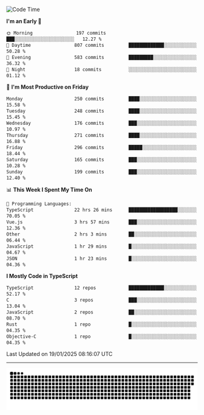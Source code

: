 <!--
<picture>
  <source
    srcset="https://github-readme-stats.vercel.app/api?username=kevinxft&show_icons=true&theme=dark"
    media="(prefers-color-scheme: dark)"
  />
  <source
    srcset="https://github-readme-stats.vercel.app/api?username=kevinxft&show_icons=true"
    media="(prefers-color-scheme: light), (prefers-color-scheme: no-preference)"
  />
  <img src="https://github-readme-stats.vercel.app/api?username=kevinxft&show_icons=true" />
</picture>
-->

<!--START_SECTION:waka-->
![Code Time](http://img.shields.io/badge/Code%20Time-3%2C045%20hrs%2049%20mins-blue)

**I'm an Early 🐤** 

```text
🌞 Morning                197 commits         ███░░░░░░░░░░░░░░░░░░░░░░   12.27 % 
🌆 Daytime                807 commits         █████████████░░░░░░░░░░░░   50.28 % 
🌃 Evening                583 commits         █████████░░░░░░░░░░░░░░░░   36.32 % 
🌙 Night                  18 commits          ░░░░░░░░░░░░░░░░░░░░░░░░░   01.12 % 
```
📅 **I'm Most Productive on Friday** 

```text
Monday                   250 commits         ████░░░░░░░░░░░░░░░░░░░░░   15.58 % 
Tuesday                  248 commits         ████░░░░░░░░░░░░░░░░░░░░░   15.45 % 
Wednesday                176 commits         ███░░░░░░░░░░░░░░░░░░░░░░   10.97 % 
Thursday                 271 commits         ████░░░░░░░░░░░░░░░░░░░░░   16.88 % 
Friday                   296 commits         █████░░░░░░░░░░░░░░░░░░░░   18.44 % 
Saturday                 165 commits         ███░░░░░░░░░░░░░░░░░░░░░░   10.28 % 
Sunday                   199 commits         ███░░░░░░░░░░░░░░░░░░░░░░   12.40 % 
```


📊 **This Week I Spent My Time On** 

```text
💬 Programming Languages: 
TypeScript               22 hrs 26 mins      ██████████████████░░░░░░░   70.05 % 
Vue.js                   3 hrs 57 mins       ███░░░░░░░░░░░░░░░░░░░░░░   12.36 % 
Other                    2 hrs 3 mins        ██░░░░░░░░░░░░░░░░░░░░░░░   06.44 % 
JavaScript               1 hr 29 mins        █░░░░░░░░░░░░░░░░░░░░░░░░   04.67 % 
JSON                     1 hr 23 mins        █░░░░░░░░░░░░░░░░░░░░░░░░   04.36 % 
```

**I Mostly Code in TypeScript** 

```text
TypeScript               12 repos            █████████████░░░░░░░░░░░░   52.17 % 
C                        3 repos             ███░░░░░░░░░░░░░░░░░░░░░░   13.04 % 
JavaScript               2 repos             ██░░░░░░░░░░░░░░░░░░░░░░░   08.70 % 
Rust                     1 repo              █░░░░░░░░░░░░░░░░░░░░░░░░   04.35 % 
Objective-C              1 repo              █░░░░░░░░░░░░░░░░░░░░░░░░   04.35 % 
```




 Last Updated on 19/01/2025 08:16:07 UTC
<!--END_SECTION:waka-->

---

<picture>
  <source media="(prefers-color-scheme: dark)" srcset="https://raw.githubusercontent.com/kevinxft/kevinxft/output/github-contribution-grid-snake-dark.svg">
  <source media="(prefers-color-scheme: light)" srcset="https://raw.githubusercontent.com/kevinxft/kevinxft/output/github-contribution-grid-snake.svg">
  <img alt="github contribution grid snake animation" src="https://raw.githubusercontent.com/kevinxft/kevinxft/output/github-contribution-grid-snake.svg">
</picture>